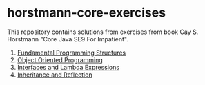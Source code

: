 # horstmann-core-exercises

This repository contains solutions from exercises from book Cay S. Horstmann "Core Java SE9 For Impatient".

1. [Fundamental Programming Structures](https://github.com/hellozakhar/horstmann-core-exercises/tree/master/src/com/hellozakhar/chapter1_Fundamental_Programming_Structures)
2. [Object Oriented Programming](https://github.com/hellozakhar/horstmann-core-exercises/tree/master/src/com/hellozakhar/chapter2_Object_Oriented_Programming)
3. [Interfaces and Lambda Expressions](https://github.com/hellozakhar/horstmann-core-exercises/tree/master/src/com/hellozakhar/chapter3_Interfaces_and_Lambda_Expressions)
4. [Inheritance and Reflection](https://github.com/hellozakhar/horstmann-core-exercises/tree/master/src/com/hellozakhar/chapter4_Inheritance_and_Reflection)

